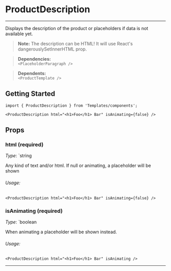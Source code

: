 # ProductDescription
---

Displays the description of the product or placeholders if data is not available yet.

> **Note:** The description can be HTML! It will use React's dangerouslySetInnerHTML prop.

> **Dependencies:** <br> `<PlaceholderParagraph />`

> **Dependents:** <br> `<ProductTemplate />`

## Getting Started

```
import { ProductDescription } from 'Templates/components';

<ProductDescription html="<h1>Foo</h1> Bar" isAnimating={false} />
```

## Props

### html (required)

_Type_: `string  

Any kind of text and/or html.
If null or animating, a placeholder will be shown

###### Usage:

```
<ProductDescription html="<h1>Foo</h1> Bar" isAnimating={false} />
```

### isAnimating (required) 

_Type_: `boolean  

When animating a placeholder will be shown instead.

###### Usage:

```
<ProductDescription html="<h1>Foo</h1> Bar" isAnimating />
```
---
